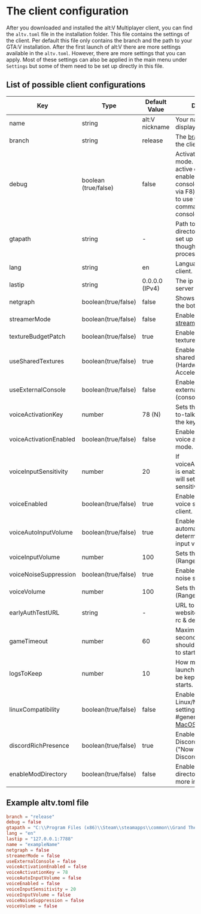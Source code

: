 # The client configuration

After you downloaded and installed the alt:V Multiplayer client, you can find the `altv.toml` file in the installation folder. This file contains the settings of the client. Per default this file only contains the branch and the path to your GTA:V installation. After the first launch of alt:V there are more settings available in the `altv.toml`. However, there are more settings that you can apply. Most of these settings can also be applied in the main menu under `Settings` but some of them need to be set up directly in this file.

## List of possible client configurations

| Key                       | Type                  | Default Value        | Description                                                                                                                                                                                                                               |
| ---                       | ---                   | ---                  |-------------------------------------------------------------------------------------------------------------------------------------------------------------------------------------------------------------------------------------------|
|   name                    |   string              |   alt:V nickname     | Your name that is displayed on a server.                                                                                                                                                                                                  |
|   branch                  |   string              |   release            | The [branch](~/articles/branches.md) on which the client will work.                                                                                                                                                                       | 
|   debug                   |   boolean (true/false)|   false              | Activates the debug mode. For example, a active debug mode enables the debug-console (accessible via F8) and allows you to use the `reconnect` command in the console.                                                                    |
|   gtapath                 |   string              |   -                  | Path to your GTA5 directory. Usually, it is set up automatically thought the installation process.                                                                                                                                        |
|   lang                    |   string              |   en                 | Language of your client.                                                                                                                                                                                                                  |
|   lastip                  |   string              |   0.0.0.0 (IPv4)     | The ip of the last server you played on.                                                                                                                                                                                                  |
|   netgraph                |   boolean(true/false) |   false              | Shows a netgraph on the bottom left.                                                                                                                                                                                                      |
|   streamerMode            |   boolean(true/false) |   false              | Enables or disables the [streamer mode](~/articles/streamermode.md).                                                                                                                                                                      |
|   textureBudgetPatch      |   boolean(true/false) |   true               | Enable or disable the texture budget patch                                                                                                                                                                                                
|   useSharedTextures       |   boolean(true/false) |   true               | Enable or disable the shared textures (Hardware Acceleration for CEF)                                                                                                                                                                     
|   useExternalConsole      |   boolean(true/false) |   false              | Enables or disables the external console (console popout).                                                                                                                                                                                |
|   voiceActivationKey      |   number              |   78 (N)             | Sets the key for Push-to-talk. You can get the key code [here](https://keycode.info/).                                                                                                                                                    |
|   voiceActivationEnabled  |   boolean(true/false) |   false              | Enables or disables the voice activity input mode.                                                                                                                                                                                        |
|   voiceInputSensitivity   |   number              |   20                 | If voiceActivationEnabled is enabled, this option will set the required sensitivity.                                                                                                                                                      |
|   voiceEnabled            |   boolean(true/false) |   true               | Enables or disables the voice system for the client.                                                                                                                                                                                      |
|   voiceAutoInputVolume    |   boolean(true/false) |   true               | Enables or disables the automatic determination of the input volume.                                                                                                                                                                      |
|   voiceInputVolume        |   number              |   100                | Sets the input volume (Range: 0 - 200).                                                                                                                                                                                                   |
|   voiceNoiseSuppression   |   boolean(true/false) |   true               | Enables or disables the noise suppression.                                                                                                                                                                                                |
|   voiceVolume             |   number              |   100                | Sets the output volume (Range: 0 - 200).                                                                                                                                                                                                  |
|   earlyAuthTestURL        |   string              |   -                  | URL to your early auth website. Only usable in rc & dev branch.                                                                                                                                                                           |
|   gameTimeout             |   number              |   60                 | Maximum time (in seconds) the launcher should wait for GTA V to start.                                                                                                                                                                    |
|   logsToKeep              |   number              |   10                 | How many client & launcher logs should be kept until rotation starts.                                                                                                                                                                     |
|   linuxCompatibility      |   boolean(true/false) |   false              | Enable or disables Linux/MacOS related settings (See Discord #general [Linux](https://discord.com/channels/371265202378899476/988474811258908702) & [MacOS](https://discord.com/channels/371265202378899476/1105208952091840612) Threads) 
|   discordRichPresence     |   boolean(true/false) |   true               | Enable or Disable the Discord Rich Presence ("Now Playing" alt:V in Discord user profile)                                                                                                                                                 
|   enableModDirectory      |   boolean(true/false) |   false              | Enables the mod directory. See [here](~/articles/troubleshooting/client-mods.md) for more info.                                                                                                                                           |


## Example altv.toml file

```toml
branch = "release"
debug = false
gtapath = "C:\\Program Files (x86)\\Steam\\steamapps\\common\\Grand Theft Auto V"
lang = "en"
lastip = "127.0.0.1:7788"
name = "exampleName"
netgraph = false
streamerMode = false
useExternalConsole = false
voiceActivationEnabled = false
voiceActivationKey = 78
voiceAutoInputVolume = false
voiceEnabled = false
voiceInputSensitivity = 20
voiceInputVolume = false
voiceNoiseSuppression = false
voiceVolume = false
```
